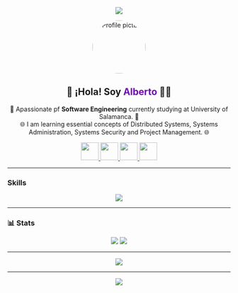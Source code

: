 <p align="center">
  <img src="https://capsule-render.vercel.app/api?type=waving&color=0:5e60ce,100:7209b7&height=200&section=header&text=Bienvenido%20A%20Mi%20Perfil!&fontSize=40&fontAlignY=35&desc=Dev%20in%20Progress...&descSize=20&descAlignY=60"/>
</p>

<p align="center">
  <img src="https://avatars.githubusercontent.com/u/00000000?v=4" width="120" style="border-radius: 50%" alt="Profile picture"/>
</p>

<!-- Quick Intro -->
<h2 align="center">👋 ¡Hola! Soy <span style="color:#7209b7;">Alberto</span> 👨‍💻</h2>
<p align="center">
  🚀 Apassionate pf <strong>Software Engineering</strong> currently studying at University of Salamanca. 🚀<br>
  🌐 I am learning essential concepts of Distributed Systems, Systems Administration, Systems Security and Project Management. 🌐
</p>

<p align="center">
  <a href="https://www.instagram.com/beeto.gm" target="_blank">
    <img height="40" src="https://img.shields.io/badge/Instagram-%23E4405F.svg?style=for-the-badge&logo=Instagram&logoColor=white"/>
  </a>
  <a href="mailto:alberto.g.m.0214@gmail.com">
    <img height="40" src="https://img.shields.io/badge/Email-%23D14836.svg?style=for-the-badge&logo=gmail&logoColor=white"/>
  </a>
  <a href="https://www.linkedin.com/in/alberto-garc%C3%ADa-mart%C3%ADn-916871341/" target="_blank">
    <img height="40" src="https://img.shields.io/badge/LinkedIn-%230077B5.svg?style=for-the-badge&logo=linkedin&logoColor=white"/>
  </a>
  <a href="https://github.com/albergm02" target="_blank">
    <img height="40" src="https://img.shields.io/badge/GitHub-%23121011.svg?style=for-the-badge&logo=github&logoColor=white"/>
  </a>
</p>

---

### Skills

<p align="center">
  <img src="https://skillicons.dev/icons?i=visualstudio,vscode,js,html,css,java,matlab,linux,c,cpp,mysql,discord&perline=15"/>
</p>

---

### 📊 Stats

<p align="center">
  <img src="https://github-readme-stats.vercel.app/api?username=albergm02&show_icons=true&theme=radical&border_radius=10&hide_border=false"/>
  <img src="https://github-readme-streak-stats.herokuapp.com/?user=albergm02&theme=radical&border_radius=10&hide_border=false"/>
</p>

---

<p align="center">
  <img src="https://github-readme-stats.vercel.app/api/top-langs/?username=albergm02&layout=compact&theme=radical&border_radius=10&hide_border=false"/>
</p>

---

<p align="center">
  <img src="https://capsule-render.vercel.app/api?type=waving&color=0:7209b7,100:4361ee&height=120&section=footer"/>
</p>
